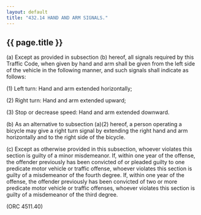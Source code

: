 ```yaml
---
layout: default 
title: "432.14 HAND AND ARM SIGNALS."
---
```


{{ page.title }}
----------------

​(a) Except as provided in subsection (b) hereof, all signals required
by this Traffic Code, when given by hand and arm shall be given from the
left side of the vehicle in the following manner, and such signals shall
indicate as follows:

​(1) Left turn: Hand and arm extended horizontally;

​(2) Right turn: Hand and arm extended upward;

​(3) Stop or decrease speed: Hand and arm extended downward.

​(b) As an alternative to subsection (a)(2) hereof, a person operating a
bicycle may give a right turn signal by extending the right hand and arm
horizontally and to the right side of the bicycle.

​(c) Except as otherwise provided in this subsection, whoever violates
this section is guilty of a minor misdemeanor. If, within one year of
the offense, the offender previously has been convicted of or pleaded
guilty to one predicate motor vehicle or traffic offense, whoever
violates this section is guilty of a misdemeanor of the fourth degree.
If, within one year of the offense, the offender previously has been
convicted of two or more predicate motor vehicle or traffic offenses,
whoever violates this section is guilty of a misdemeanor of the third
degree.

(ORC 4511.40)

